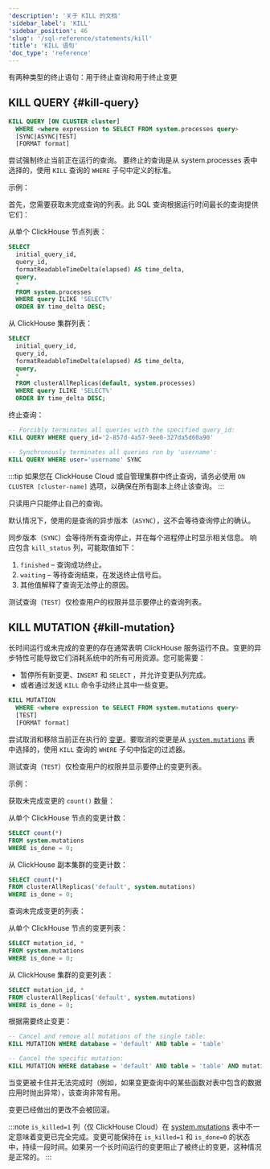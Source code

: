 ```yaml
---
'description': '关于 KILL 的文档'
'sidebar_label': 'KILL'
'sidebar_position': 46
'slug': '/sql-reference/statements/kill'
'title': 'KILL 语句'
'doc_type': 'reference'
---
```


有两种类型的终止语句：用于终止查询和用于终止变更

## KILL QUERY {#kill-query}

```sql
KILL QUERY [ON CLUSTER cluster]
  WHERE <where expression to SELECT FROM system.processes query>
  [SYNC|ASYNC|TEST]
  [FORMAT format]
```

尝试强制终止当前正在运行的查询。
要终止的查询是从 system.processes 表中选择的，使用 `KILL` 查询的 `WHERE` 子句中定义的标准。

示例：

首先，您需要获取未完成查询的列表。此 SQL 查询根据运行时间最长的查询提供它们：

从单个 ClickHouse 节点列表：
```sql
SELECT
  initial_query_id,
  query_id,
  formatReadableTimeDelta(elapsed) AS time_delta,
  query,
  *
  FROM system.processes
  WHERE query ILIKE 'SELECT%'
  ORDER BY time_delta DESC;
```

从 ClickHouse 集群列表：
```sql
SELECT
  initial_query_id,
  query_id,
  formatReadableTimeDelta(elapsed) AS time_delta,
  query,
  *
  FROM clusterAllReplicas(default, system.processes)
  WHERE query ILIKE 'SELECT%'
  ORDER BY time_delta DESC;
```

终止查询：
```sql
-- Forcibly terminates all queries with the specified query_id:
KILL QUERY WHERE query_id='2-857d-4a57-9ee0-327da5d60a90'

-- Synchronously terminates all queries run by 'username':
KILL QUERY WHERE user='username' SYNC
```

:::tip 
如果您在 ClickHouse Cloud 或自管理集群中终止查询，请务必使用 `ON CLUSTER [cluster-name]` 选项，以确保在所有副本上终止该查询。
:::

只读用户只能停止自己的查询。

默认情况下，使用的是查询的异步版本（`ASYNC`），这不会等待查询停止的确认。

同步版本（`SYNC`）会等待所有查询停止，并在每个进程停止时显示相关信息。
响应包含 `kill_status` 列，可能取值如下：

1.  `finished` – 查询成功终止。
2.  `waiting` – 等待查询结束，在发送终止信号后。
3.  其他值解释了查询无法停止的原因。

测试查询（`TEST`）仅检查用户的权限并显示要停止的查询列表。

## KILL MUTATION {#kill-mutation}

长时间运行或未完成的变更的存在通常表明 ClickHouse 服务运行不良。变更的异步特性可能导致它们消耗系统中的所有可用资源。您可能需要：

- 暂停所有新变更、`INSERT` 和 `SELECT` ，并允许变更队列完成。
- 或者通过发送 `KILL` 命令手动终止其中一些变更。

```sql
KILL MUTATION
  WHERE <where expression to SELECT FROM system.mutations query>
  [TEST]
  [FORMAT format]
```

尝试取消和移除当前正在执行的 [变更](/sql-reference/statements/alter#mutations)。要取消的变更是从 [`system.mutations`](/operations/system-tables/mutations) 表中选择的，使用 `KILL` 查询的 `WHERE` 子句中指定的过滤器。

测试查询（`TEST`）仅检查用户的权限并显示要停止的变更列表。

示例：

获取未完成变更的 `count()` 数量：

从单个 ClickHouse 节点的变更计数：
```sql
SELECT count(*)
FROM system.mutations
WHERE is_done = 0;
```

从 ClickHouse 副本集群的变更计数：
```sql
SELECT count(*)
FROM clusterAllReplicas('default', system.mutations)
WHERE is_done = 0;
```

查询未完成变更的列表：

从单个 ClickHouse 节点的变更列表：
```sql
SELECT mutation_id, *
FROM system.mutations
WHERE is_done = 0;
```

从 ClickHouse 集群的变更列表：
```sql
SELECT mutation_id, *
FROM clusterAllReplicas('default', system.mutations)
WHERE is_done = 0;
```

根据需要终止变更：
```sql
-- Cancel and remove all mutations of the single table:
KILL MUTATION WHERE database = 'default' AND table = 'table'

-- Cancel the specific mutation:
KILL MUTATION WHERE database = 'default' AND table = 'table' AND mutation_id = 'mutation_3.txt'
```

当变更被卡住并无法完成时（例如，如果变更查询中的某些函数对表中包含的数据应用时抛出异常），该查询非常有用。

变更已经做出的更改不会被回滚。

:::note 
`is_killed=1` 列（仅 ClickHouse Cloud）在 [system.mutations](/operations/system-tables/mutations) 表中不一定意味着变更已完全完成。变更可能保持在 `is_killed=1` 和 `is_done=0` 的状态中，持续一段时间。如果另一个长时间运行的变更阻止了被终止的变更，这种情况是正常的。
:::
